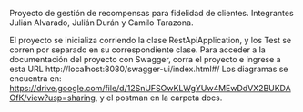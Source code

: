 Proyecto de gestión de recompensas para fidelidad de clientes.
Integrantes Julián Alvarado, Julián Durán y Camilo Tarazona.

El proyecto se inicializa corriendo la clase RestApiApplication, y los Test se corren por separado en su correspondiente clase.
Para acceder a la documentación del proyecto con Swagger, corra el proyecto e ingrese a esta URL http://localhost:8080/swagger-ui/index.html#/
Los diagramas se encuentra en: https://drive.google.com/file/d/12SnUFSOwKLWgYUw4MEwDdVX2BUKDAOfK/view?usp=sharing, y el postman en la carpeta docs.
